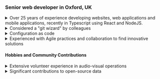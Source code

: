 ### Senior web developer in Oxford, UK

<!--
**rjmunro/rjmunro** is a ✨ _special_ ✨ repository because its `README.md` (this file) appears on your GitHub profile.

Here are some ideas to get you started:

- 🔭 I’m currently working on ...
- 🌱 I’m currently learning ...
- 👯 I’m looking to collaborate on ...
- 🤔 I’m looking for help with ...
- 💬 Ask me about ...
- 📫 How to reach me: ...
- 😄 Pronouns: ...
- ⚡ Fun fact: ...
-->

<details><summary>Over 25 years of experience developing websites, web applications and mobile applications, recently in Typescript using React and NodeJS.</summary>

I have over 25 years experience developing websites, web applications and mobile applications. My
recent roles have been developing client-side and server-side applications in Typescript using React
and NodeJS. Combined with my knowledge of databases like Postgres and MySQL, I deliver high-quality
software that drives business success.

</details>

<details><summary>Considered a "git wizard" by colleagues</summary>

I have given company wide talks on the git version control
system. I have written pre-commit hooks to check code for linting errors before committing and worked
on a tool to eliminate merge conflicts caused by linting fixes to a codebase. I have written a tool
to find the last place in history that on old branch will rebase to without conflicts, which often
makes resolving rebase conflicts easier. I've used git as a front end to svn in an svn-only company
using the git-svn plugin which enabled me to manage my versions and commits locally then merge them
centrally when they were tested and ready.

I know my way around Github and Gitlab's CI services, including advanced configurations that ran
different kinds of tests depending on different triggers and tests that contribute code back to the
original repository. I have also used CircleCI, AWS Codebuild, Travis and Jenkins in the past. I have
made a small [contribution](https://github.com/mislav/hub/pull/2704) to the original github "hub"
command to fix a bug when a single commit has a large number of CI jobs.

</details>

<details><summary>Configuration as code</summary>

I like to ensure all configuration is managed as code and tracked in source control. I've written a
[tool](https://github.com/rjmunro/redash-loader) to extract the query and dashboard configuration
from a Redash BI server and store it as a series of YAML, SQL and JSON files that can be committed to
git, allowing the state to be tracked, branched and reverted. It can also be loaded into other
Redash instances running similar databases in different locations. I wrote the YAML import/export
features in [Bitfocus companion](https://github.com/bitfocus/companion) to help us manage the A/V
and streaming setup at my church.

I have recent experience managing dependencies with npm and yarn for Javascript/Typescript and
poetry for python. I have also used Ruby's bundler and PHP's composer.

I have managed docker containers, optimising built containers to contain only the runtime binaries
without the build tools. I've used docker-compose to orchestrate containers.

</details>

<details><summary>Experienced with Agile practices and collaboration to find innovative solutions</summary>

I'm experienced with Agile working practises and have led planning, retrospective and daily stand up
meetings. I enjoy working with product owners to find innovative solutions that improve customer
experience at the same time as streamlining development.

</details>

#### Hobbies and Community Contributions

<details><summary>Extensive volunteer experience in audio-visual operations</summary>

In my spare time I have a volunteered in audio-visual operation since I was a young teenager. I have
about 20 years experience about once a month as a sound engineer, but I now mostly direct and vision
mix live multi-camera video for our
[YouTube Live streams](https://www.youtube.com/playlist?list=PLKlHRaG4bStPTVxcHOPBFfEOPlX9hHDWl)
and IMAG (Image MAGnification - i.e. the screens for the congregation in the room).

</details>

<details><summary>Significant contributions to open-source data</summary>

I've contributed extensively in the early days of MusicBrainz, OpenStreetMap and Stack overflow.

</details>
